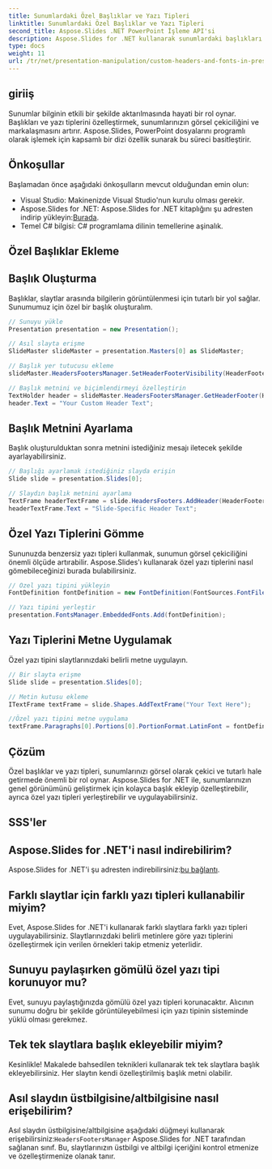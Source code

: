 ```yaml
---
title: Sunumlardaki Özel Başlıklar ve Yazı Tipleri
linktitle: Sunumlardaki Özel Başlıklar ve Yazı Tipleri
second_title: Aspose.Slides .NET PowerPoint İşleme API'si
description: Aspose.Slides for .NET kullanarak sunumlardaki başlıkları ve yazı tiplerini nasıl özelleştireceğinizi öğrenin. Kod örnekleri içeren adım adım kılavuz. Görsel çekiciliği ve marka bilinci oluşturmayı zahmetsizce geliştirin.
type: docs
weight: 11
url: /tr/net/presentation-manipulation/custom-headers-and-fonts-in-presentations/
---
```


## giriiş

Sunumlar bilginin etkili bir şekilde aktarılmasında hayati bir rol oynar. Başlıkları ve yazı tiplerini özelleştirmek, sunumlarınızın görsel çekiciliğini ve markalaşmasını artırır. Aspose.Slides, PowerPoint dosyalarını programlı olarak işlemek için kapsamlı bir dizi özellik sunarak bu süreci basitleştirir.

## Önkoşullar

Başlamadan önce aşağıdaki önkoşulların mevcut olduğundan emin olun:

- Visual Studio: Makinenizde Visual Studio'nun kurulu olması gerekir.
-  Aspose.Slides for .NET: Aspose.Slides for .NET kitaplığını şu adresten indirip yükleyin:[Burada](https://downloads.aspose.com/slides/net).
- Temel C# bilgisi: C# programlama dilinin temellerine aşinalık.

## Özel Başlıklar Ekleme

## Başlık Oluşturma

Başlıklar, slaytlar arasında bilgilerin görüntülenmesi için tutarlı bir yol sağlar. Sunumumuz için özel bir başlık oluşturalım.

```csharp
// Sunuyu yükle
Presentation presentation = new Presentation();

// Asıl slayta erişme
SlideMaster slideMaster = presentation.Masters[0] as SlideMaster;

// Başlık yer tutucusu ekleme
slideMaster.HeadersFootersManager.SetHeaderFooterVisibility(HeaderFooterType.Header, true);

// Başlık metnini ve biçimlendirmeyi özelleştirin
TextHolder header = slideMaster.HeadersFootersManager.GetHeaderFooter(HeaderFooterType.Header);
header.Text = "Your Custom Header Text";
```

## Başlık Metnini Ayarlama

Başlık oluşturulduktan sonra metnini istediğiniz mesajı iletecek şekilde ayarlayabilirsiniz.

```csharp
// Başlığı ayarlamak istediğiniz slayda erişin
Slide slide = presentation.Slides[0];

// Slaydın başlık metnini ayarlama
TextFrame headerTextFrame = slide.HeadersFooters.AddHeader(HeaderFooterType.Header);
headerTextFrame.Text = "Slide-Specific Header Text";
```

## Özel Yazı Tiplerini Gömme

Sununuzda benzersiz yazı tipleri kullanmak, sunumun görsel çekiciliğini önemli ölçüde artırabilir. Aspose.Slides'ı kullanarak özel yazı tiplerini nasıl gömebileceğinizi burada bulabilirsiniz.

```csharp
// Özel yazı tipini yükleyin
FontDefinition fontDefinition = new FontDefinition(FontSources.FontFiles("path/to/your/font.ttf"));

// Yazı tipini yerleştir
presentation.FontsManager.EmbeddedFonts.Add(fontDefinition);
```

## Yazı Tiplerini Metne Uygulamak

Özel yazı tipini slaytlarınızdaki belirli metne uygulayın.

```csharp
// Bir slayta erişme
Slide slide = presentation.Slides[0];

// Metin kutusu ekleme
ITextFrame textFrame = slide.Shapes.AddTextFrame("Your Text Here");

//Özel yazı tipini metne uygulama
textFrame.Paragraphs[0].Portions[0].PortionFormat.LatinFont = fontDefinition;
```

## Çözüm

Özel başlıklar ve yazı tipleri, sunumlarınızı görsel olarak çekici ve tutarlı hale getirmede önemli bir rol oynar. Aspose.Slides for .NET ile, sunumlarınızın genel görünümünü geliştirmek için kolayca başlık ekleyip özelleştirebilir, ayrıca özel yazı tipleri yerleştirebilir ve uygulayabilirsiniz.

## SSS'ler

## Aspose.Slides for .NET'i nasıl indirebilirim?

 Aspose.Slides for .NET'i şu adresten indirebilirsiniz:[bu bağlantı](https://downloads.aspose.com/slides/net).

## Farklı slaytlar için farklı yazı tipleri kullanabilir miyim?

Evet, Aspose.Slides for .NET'i kullanarak farklı slaytlara farklı yazı tipleri uygulayabilirsiniz. Slaytlarınızdaki belirli metinlere göre yazı tiplerini özelleştirmek için verilen örnekleri takip etmeniz yeterlidir.

## Sunuyu paylaşırken gömülü özel yazı tipi korunuyor mu?

Evet, sunuyu paylaştığınızda gömülü özel yazı tipleri korunacaktır. Alıcının sunumu doğru bir şekilde görüntüleyebilmesi için yazı tipinin sisteminde yüklü olması gerekmez.

## Tek tek slaytlara başlık ekleyebilir miyim?

Kesinlikle! Makalede bahsedilen teknikleri kullanarak tek tek slaytlara başlık ekleyebilirsiniz. Her slaytın kendi özelleştirilmiş başlık metni olabilir.

## Asıl slaydın üstbilgisine/altbilgisine nasıl erişebilirim?

 Asıl slaydın üstbilgisine/altbilgisine aşağıdaki düğmeyi kullanarak erişebilirsiniz:`HeadersFootersManager` Aspose.Slides for .NET tarafından sağlanan sınıf. Bu, slaytlarınızın üstbilgi ve altbilgi içeriğini kontrol etmenize ve özelleştirmenize olanak tanır.